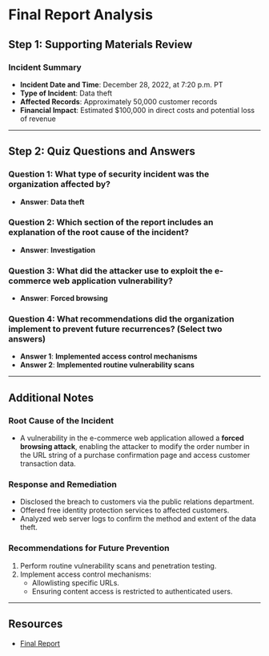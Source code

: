 
# Final Report Analysis

## Step 1: Supporting Materials Review

### **Incident Summary**
- **Incident Date and Time**: December 28, 2022, at 7:20 p.m. PT
- **Type of Incident**: Data theft
- **Affected Records**: Approximately 50,000 customer records
- **Financial Impact**: Estimated $100,000 in direct costs and potential loss of revenue

---

## Step 2: Quiz Questions and Answers

### **Question 1**: What type of security incident was the organization affected by?
- **Answer**: **Data theft**

### **Question 2**: Which section of the report includes an explanation of the root cause of the incident?
- **Answer**: **Investigation**

### **Question 3**: What did the attacker use to exploit the e-commerce web application vulnerability?
- **Answer**: **Forced browsing**

### **Question 4**: What recommendations did the organization implement to prevent future recurrences? (Select two answers)
- **Answer 1**: **Implemented access control mechanisms**
- **Answer 2**: **Implemented routine vulnerability scans**

---

## Additional Notes

### **Root Cause of the Incident**
- A vulnerability in the e-commerce web application allowed a **forced browsing attack**, enabling the attacker to modify the order number in the URL string of a purchase confirmation page and access customer transaction data.

### **Response and Remediation**
- Disclosed the breach to customers via the public relations department.
- Offered free identity protection services to affected customers.
- Analyzed web server logs to confirm the method and extent of the data theft.

### **Recommendations for Future Prevention**
1. Perform routine vulnerability scans and penetration testing.
2. Implement access control mechanisms:
   - Allowlisting specific URLs.
   - Ensuring content access is restricted to authenticated users.

---

## Resources
- [Final Report](supporting-materials/Final-report.pdf)